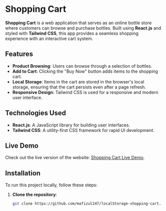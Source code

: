 # Shopping Cart

**Shopping Cart** is a web application that serves as an online bottle store where customers can browse and purchase bottles. Built using **React.js** and styled with **Tailwind CSS**, this app provides a seamless shopping experience with an interactive cart system.

## Features

- **Product Browsing**: Users can browse through a selection of bottles.
- **Add to Cart**: Clicking the "Buy Now" button adds items to the shopping cart.
- **Local Storage**: Items in the cart are stored in the browser's local storage, ensuring that the cart persists even after a page refresh.
- **Responsive Design**: Tailwind CSS is used for a responsive and modern user interface.

## Technologies Used

- **React.js**: A JavaScript library for building user interfaces.
- **Tailwind CSS**: A utility-first CSS framework for rapid UI development.

## Live Demo

Check out the live version of the website: [Shopping Cart Live Demo](https://calm-bonbon-649245.netlify.app/).

## Installation

To run this project locally, follow these steps:

1. **Clone the repository**:
   ```bash
   git clone https://github.com/mafizul247/localStorage-shopping-cart.git

